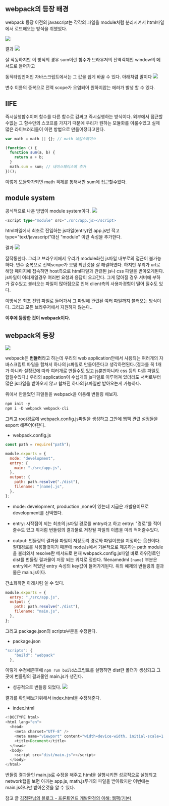 ## webpack의 등장 배경

webpack 등장 이전의 javascript는 각각의 파일을 module처럼 분리시켜서 html파일에서 로드해오는 방식을 취했었다.

![](https://images.velog.io/images/sds11609/post/806da039-07f5-48eb-af8c-17d48e22f3e9/app.png)

결과
![](https://images.velog.io/images/sds11609/post/d88002fb-1ff6-4694-bfad-b75289acb7ae/2.png)

잘 작동하지만 이 방식의 경우 sum이란 함수가 브라우저의 전역객체인 window의 메서드로 들어가고

동적타입언어인 자바스크립트에서는 그 값을 쉽게 바꿀 수 있다. 아래처럼 말이다
![](https://images.velog.io/images/sds11609/post/baf45902-ceac-4652-8937-80dcf4a52231/3.png)

변수 이름의 중복으로 전역 scope가 오염되어 원하지않는 에러가 발생 할 수 있다.

## IIFE

즉시실행함수이며 함수를 다른 함수로 감싸고 즉시실행하는 방식이다.
외부에서 접근할수없는 그 함수만의 스코프를 가지기 때문에 우리가 원하는 모듈화를 이룰수있고 실제 많은 라이브러리들이 이런 방법으로 만들어졌다고한다.

```javascript
var math = math || {}; // math 네임스페이스

(function () {
  function sum(a, b) {
    return a + b;
  }
  math.sum = sum; // 네이스페이스에 추가
})();
```

이렇게 모듈화가되면 math 객체를 통해서만 sum에 접근할수있다.

## module system

공식적으로 나온 방법이 module system이다.
![](https://images.velog.io/images/sds11609/post/ee731e44-65e5-4f15-8209-bd8ba77399ea/4.png)

```typescript
<script type="module" src="./src/app.js></script>
```

html파일에서 최초로 진입하는 js파일(entry)인 app.js만 적고 type="text/javascript"대신 "module" 이란 속성을 추가한다.

결과
![](https://images.velog.io/images/sds11609/post/7e153196-f515-421e-92b5-432265e3c222/5.png)

잘작동한다. 그리고 브라우저에서 우리가 module화한 js파일 내부로의 접근이 불가능하다.
변수 중복으로 전역scope가 오염 되던것을 잘 해결하였다.
하지만 우리가 url로 해당 페이지에 접속하면 host측으로 html파일과 관련된 js나 css 파일을 받아오게된다. js파일이 여러개일경우 여러번 요청과 응답이 오고간다. 그게 많아질 경우 서버에 부하가 갈수있고 불러오는 파일이 많아짐으로 인해 client측의 사용자경험이 떨어 질수도 있다.

이방식은 최초 진입 파일로 들어가서 그 파일에 관련된 여러 파일까지 불러오는 방식이다. 그리고 모든 브라우저에서 지원하지 않는다..

**이후에 등장한 것이 **webpack**이다.**

## webpack의 등장

![](https://images.velog.io/images/sds11609/post/6de8ff41-ba50-4fcd-803e-439f30bd4ed8/webpack.jpeg)

webpack은 **번들러**라고 하는데 우리의 web application안에서 사용되는 여러개의 자바스크립트 파일을 합쳐서 하나의 js파일로 만들어준다고 생각하면된다.(결과를 꼭 1개가 아니라 설정값에 따라 여러개로 만들수도 있고 js뿐만아니라 css 등의 다른 파일도 합칠수있다.)
우리의 application이 수십개의 js파일로 이루어져 있더라도 서버로부터 많은 js파일을 받아오지 않고 합쳐진 하나의 js파일만 받아오는게 가능하다.

위에서 만들었던 파일들을 webpack을 이용해 번들링 해보자.

```javascript
npm init -y
npm i -D webpack webpack-cli
```

그리고 root경로에 webpack.config.js파일을 생성하고 그안에 웹팩 관련 설정들을 export 해주어야한다.

- webpack.config.js

```javascript
const path = require("path");

module.exports = {
  mode: "development",
  entry: {
    main: "./src/app.js",
  },
  output: {
    path: path.resolve("./dist"),
    filename: "[name].js",
  },
};
```

- mode:
  development, production ,none이 있는데
  지금은 개발용이므로 development를 선택했다.

- entry:
  시작점이 되는 최초의 js파일 경로를 entry라고 하고 entry: "경로"를 적어줄수도 있고 위처럼 번들링의 결과물로 저장될 파일의 이름을 미리 적어줄수있다.

- output:
  번들링의 결과물 파일이 저장도리 경로와 파일이름을 지정하는 옵션이다. 절대경로를 사용할것이기 때문에 nodeJs에서 기본적으로 제공하는 path module을 불러와서 resolve란 메서드로 현재 webpack.config.js파일 바로 하위경로인 dist를 번들링 결과물이 저장 되는 위치로 정한다. filenamedml `[name]` 부분은 entry에서 적었던 entry 속성의 key값이 들어가게된다. 위의 예제의 번들링의 결과물은 main.js이다.

간소화하면 아래처럼 쓸 수 있다.

```javascript
module.exports = {
  entry: "./src/app.js",
  output: {
    path: path.resolve("./dist"),
    filename: "main.js",
  },
};
```

그리고 package.json의 scripts부분을 수정한다.

- package.json

```javascript
"scripts": {
    "build": "webpack"
  },
```

이렇게 수정해준후에 `npm run build`스크립트를 실행하면 dist란 폴더가 생성되고 그곳에 번들링의 결과물인 main.js가 생긴다.

- 성공적으로 번들링 되었다.
  ![](https://images.velog.io/images/sds11609/post/016e3485-905c-41f3-95c1-b26597e6d7b8/6.png)

결과를 확인해보기위해서 index.html을 수정해준다.

- index.html

```javascript
<!DOCTYPE html>
<html lang="en">
  <head>
    <meta charset="UTF-8" />
    <meta name="viewport" content="width=device-width, initial-scale=1.0" />
    <title>Document</title>
  </head>
  <body>
    <script src="dist/main.js"></script>
  </body>
</html>
```

번들링 결과물인 main.js로 수정을 해주고 html을 실행시키면 성공적으로 실행되고 network탭을 보면 아까는 app.js, math.js두개의 파일을 받아왔지만 이번에는 main.js하나만 받아온것을 알 수 있다.

참고 글
[김정환님의 블로그 - 프론트엔드 개발환경의 이해: 웹팩(기본)](https://jeonghwan-kim.github.io/series/2019/12/10/frontend-dev-env-webpack-basic.html)
